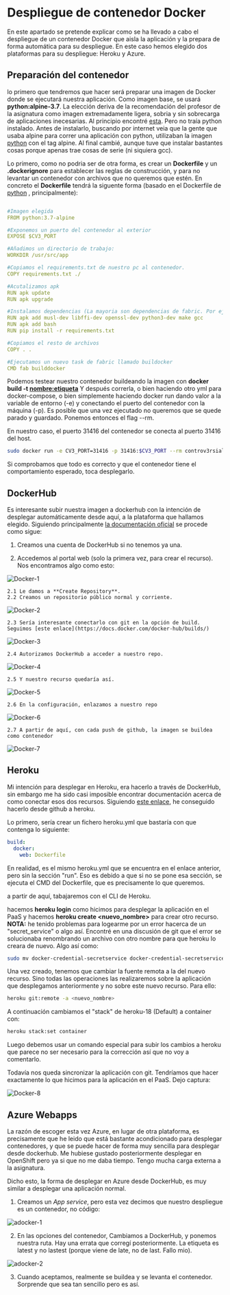 # Despliegue de contenedor Docker

En este apartado se pretende explicar como se ha llevado a cabo el despliegue de un contenedor Docker que aisla la aplicación y la prepara de forma automática para su despliegue. En este caso hemos elegido dos plataformas para su despliegue: Heroku y Azure.

## Preparación del contenedor

lo primero que tendremos que hacer será preparar una imagen de Docker donde se ejecutará nuestra aplicación. Como imagen base, se usará **python:alpine-3.7**. La elección deriva de la recomendación del profesor de la asignatura como imagen extremadamente ligera, sobria y sin sobrecarga de aplicaciones inecesarias. Al principio encontré [esta](https://hub.docker.com/_/alpine?tab=description). Pero no traía python instalado. Antes de instalarlo, buscando por internet veia que la gente que usaba alpine para correr una aplicación con python, utilizaban la imagen [python](https://hub.docker.com/_/python) con el tag alpine. Al final cambié, aunque tuve que instalar bastantes cosas porque apenas trae cosas de serie (ni siquiera gcc).


Lo primero, como no podria ser de otra forma, es crear un **Dockerfile** y un **.dockerignore** para establecer las reglas de construcción, y para no levantar un contenedor con archivos que no queremos que estén. En concreto el **Dockerfile** tendrá la siguente forma (basado en el Dockerfile de [python](https://hub.docker.com/_/python) , principalmente):

```yaml

#Imagen elegida
FROM python:3.7-alpine

#Exponemos un puerto del contenedor al exterior
EXPOSE $CV3_PORT

#Añadimos un directorio de trabajo:
WORKDIR /usr/src/app

#Copiamos el requirements.txt de nuestro pc al contenedor.
COPY requirements.txt ./

#Acutalizamos apk
RUN apk update
RUN apk upgrade

#Instalamos dependencias (La mayoria son dependencias de fabric. Por ejemplo, paramiko necesita gcc y algunas otras librerias como limits.h)
RUN apk add musl-dev libffi-dev openssl-dev python3-dev make gcc
RUN apk add bash
RUN pip install -r requirements.txt

#Copiamos el resto de archivos
COPY . .

#Ejecutamos un nuevo task de fabric llamado buildocker
CMD fab builddocker

```

Podemos testear nuestro contenedor buildeando la imagen con **docker build -t <nombre:etiqueta>**
Y después correrla, o bien haciendo otro yml para docker-compose, o bien simplemente haciendo docker run dando valor a la variable de entorno (-e) y conectando el puerto del contenedor con la máquina (-p). Es posible que una vez ejecutado no queremos que se quede parado y guardado. Ponemos entonces el flag --rm.

En nuestro caso, el puerto 31416 del contenedor se conecta al puerto 31416 del host. 

```bash
sudo docker run -e CV3_PORT=31416 -p 31416:$CV3_PORT --rm controv3rsial
```
Si comprobamos que todo es correcto y que el contenedor tiene el comportamiento esperado, toca desplegarlo.

## DockerHub

Es interesante subir nuestra imagen a dockerhub con la intención de desplegar automáticamente desde aquí, a la plataforma que hallamos elegido. Siguiendo principalmente [la documentación oficial](https://docs.docker.com/docker-hub/repos/) se procede como sigue:

1. Creamos una cuenta de DockerHub si no tenemos ya una.

2. Accedemos al portal web (solo la primera vez, para crear el recurso). Nos encontramos algo como esto:

![Docker-1](https://github.com/jdafer98/Controv3rsial/blob/master/.doc/despliegue_imagenes/Docker-1.png)

    2.1 Le damos a **Create Repository**.
    2.2 Creamos un repositorio público normal y corriente.
![Docker-2](https://github.com/jdafer98/Controv3rsial/blob/master/.doc/despliegue_imagenes/Docker-2.png)

    2.3 Sería interesante conectarlo con git en la opción de build. Seguimos [este enlace](https://docs.docker.com/docker-hub/builds/)
![Docker-3](https://github.com/jdafer98/Controv3rsial/blob/master/.doc/despliegue_imagenes/Docker-3.png)

    2.4 Autorizamos DockerHub a acceder a nuestro repo.

![Docker-4](https://github.com/jdafer98/Controv3rsial/blob/master/.doc/despliegue_imagenes/Docker-4.png)

    2.5 Y nuestro recurso quedaría así.

![Docker-5](https://github.com/jdafer98/Controv3rsial/blob/master/.doc/despliegue_imagenes/Docker-5.png)

    2.6 En la configuración, enlazamos a nuestro repo

![Docker-6](https://github.com/jdafer98/Controv3rsial/blob/master/.doc/despliegue_imagenes/Docker-6.png)

    2.7 A partir de aquí, con cada push de github, la imagen se buildea como contenedor
![Docker-7](https://github.com/jdafer98/Controv3rsial/blob/master/.doc/despliegue_imagenes/Docker-7.png)




## Heroku

Mi intención para desplegar en Heroku, era hacerlo a través de DockerHub, sin embargo me ha sido casi imposible encontrar documentación acerca de como conectar esos dos recursos. Siguiendo [este enlace](https://devcenter.heroku.com/categories/deploying-with-docker), he conseguido hacerlo desde github a heroku.

Lo primero, sería crear un fichero heroku.yml que bastaría con que contenga lo siguiente:

```yaml
build:
  docker:
    web: Dockerfile
```
En realidad, es el mismo heroku.yml que se encuentra en el enlace anterior, pero sin la sección "run". Eso es debido a que si no se pone esa sección, se ejecuta el CMD del Dockerfile, que es precisamente lo que queremos.

a partir de aquí, tabajaremos con el CLI de Heroku.

hacemos **heroku login** como hicimos para desplegar la aplicación en el PaaS y hacemos **heroku create <nuevo_nombre>** para crear otro recurso. **NOTA:** he tenido problemas para logearme por un error hacerca de un "secret_service" o algo así. Encontré en una discusión de git que el error se solucionaba renombrando un archivo con otro nombre para que heroku lo creara de nuevo. Algo así como:

```bash
sudo mv docker-credential-secretservice docker-credential-secretservice_SAVE
```



Una vez creado, tenemos que cambiar la fuente remota a la del nuevo recurso. Sino todas las operaciones las realizaremos sobre la aplicación que desplegamos anteriormente y no sobre este nuevo recurso. Para ello:

```bash
heroku git:remote -a <nuevo_nombre>
```

A continuación cambiamos el "stack" de heroku-18 (Default) a container con:

```bash
heroku stack:set container
```

Luego debemos usar un comando especial para subir los cambios a heroku que parece no ser necesario para la corrección así que no voy a comentarlo.

Todavía nos queda sincronizar la aplicación con git. Tendríamos que hacer exactamente lo que hicimos para la aplicación en el PaaS. Dejo captura:

![Docker-8](https://github.com/jdafer98/Controv3rsial/blob/master/.doc/despliegue_imagenes/Docker-8.png)



## Azure Webapps

La razón de escoger esta vez Azure, en lugar de otra plataforma, es precisamente que he leido que está bastante acondicionado para desplegar contenedores, y que se puede hacer de forma muy sencilla para desplegar desde dockerhub. Me hubiese gustado posteriormente desplegar en OpenShift pero ya si que no me daba tiempo. Tengo mucha carga externa a la asignatura.


Dicho esto, la forma de desplegar en Azure desde DockerHub, es muy similar a desplegar una aplicación normal.

1. Creamos un _App service_, pero esta vez decimos que nuestro despliegue es un contenedor, no código:

![adocker-1](https://github.com/jdafer98/Controv3rsial/blob/master/.doc/despliegue_imagenes/adocker-1.png)

2. En las opciones del contenedor, Cambiamos a DockerHub, y ponemos nuestra ruta. Hay una errata que corregí posteriormente. La etiqueta es latest y no lastest (porque viene de late, no de last. Fallo mio).

![adocker-2](https://github.com/jdafer98/Controv3rsial/blob/master/.doc/despliegue_imagenes/adocker-2.png)

3. Cuando aceptamos, realmente se buildea y se levanta el contenedor. Sorprende que sea tan sencillo pero es así. 




